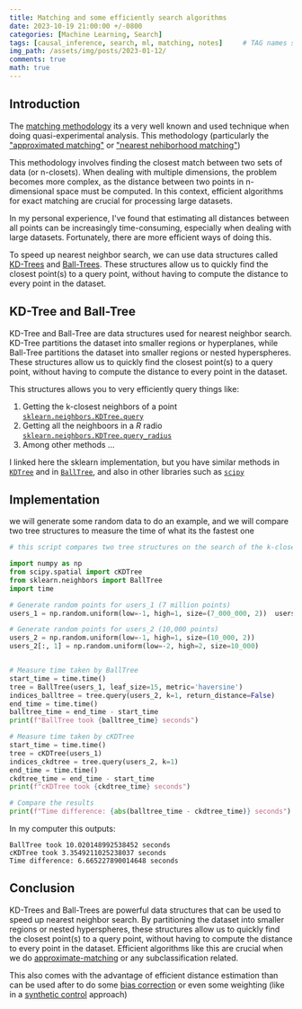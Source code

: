 ```yaml
---
title: Matching and some efficiently search algorithms
date: 2023-10-19 21:00:00 +/-0800
categories: [Machine Learning, Search]
tags: [causal_inference, search, ml, matching, notes]     # TAG names should always be lowercase
img_path: /assets/img/posts/2023-01-12/
comments: true
math: true
---
```

## Introduction 

The [matching methodology][1] its a very well known and used technique when doing quasi-experimental analysis. This methodology (particularly the ["approximated matching"][2] or ["nearest nehiborhood matching"][3])

This methodology involves finding the closest match between two sets of data (or n-closets). When dealing with multiple dimensions, the problem becomes more complex, as the distance between two points in n-dimensional space must be computed. In this context, efficient algorithms for exact matching are crucial for processing large datasets. 

In my personal experience, I've found that estimating all distances between all points can be increasingly time-consuming, especially when dealing with large datasets. Fortunately, there are more efficient ways of doing this.

To speed up nearest neighbor search, we can use data structures called [KD-Trees][4] and [Ball-Trees][5]. These structures allow us to quickly find the closest point(s) to a query point, without having to compute the distance to every point in the dataset.

##  KD-Tree and Ball-Tree

KD-Tree and Ball-Tree are data structures used for nearest neighbor search. KD-Tree partitions the dataset into smaller regions or hyperplanes, while Ball-Tree partitions the dataset into smaller regions or nested hyperspheres. These structures allow us to quickly find the closest point(s) to a query point, without having to compute the distance to every point in the dataset.

This structures allows you to very efficiently query things like:

1. Getting the k-closest neighbors of a point [`sklearn.neighbors.KDTree.query`][6]
2. Getting all the neighboors in a $R$ radio [`sklearn.neighbors.KDTree.query_radius`][7]
3. Among other methods ...

I linked here the sklearn implementation, but you have similar methods in [`KDTree`][8] and in [`BallTree`][9], and also in other libraries such as [`scipy`][10]

## Implementation 
we will generate some random data to do an example, and we will compare two tree structures to measure the time of what its the fastest one 

```python
# this script compares two tree structures on the search of the k-closest neighboors, a very traditional problem on approximated matching 

import numpy as np
from scipy.spatial import cKDTree
from sklearn.neighbors import BallTree
import time

# Generate random points for users_1 (7 million points)
users_1 = np.random.uniform(low=-1, high=1, size=(7_000_000, 2))  users_1[:, 1] = np.random.uniform(low=-2, high=2, size=7_000_000)  

# Generate random points for users_2 (10,000 points)
users_2 = np.random.uniform(low=-1, high=1, size=(10_000, 2))  
users_2[:, 1] = np.random.uniform(low=-2, high=2, size=10_000)  


# Measure time taken by BallTree
start_time = time.time()
tree = BallTree(users_1, leaf_size=15, metric='haversine')
indices_balltree = tree.query(users_2, k=1, return_distance=False)
end_time = time.time()
balltree_time = end_time - start_time
print(f"BallTree took {balltree_time} seconds")

# Measure time taken by cKDTree
start_time = time.time()
tree = cKDTree(users_1)
indices_ckdtree = tree.query(users_2, k=1)
end_time = time.time()
ckdtree_time = end_time - start_time
print(f"cKDTree took {ckdtree_time} seconds")

# Compare the results
print(f"Time difference: {abs(balltree_time - ckdtree_time)} seconds")
```
In my computer this outputs:

    BallTree took 10.020148992538452 seconds
    cKDTree took 3.3549211025238037 seconds
    Time difference: 6.665227890014648 seconds


## Conclusion

KD-Trees and Ball-Trees are powerful data structures that can be used to speed up nearest neighbor search. By partitioning the dataset into smaller regions or nested hyperspheres, these structures allow us to quickly find the closest point(s) to a query point, without having to compute the distance to every point in the dataset. Efficient algorithms like this are crucial when we do [approximate-matching][2] or any subclassification related. 

This also comes with the advantage of efficient distance estimation than can be used after to do some [bias correction][11] or even some weighting (like in a [synthetic control][12] approach)

[1]:<https://mixtape.scunning.com/05-matching_and_subclassification#exact-matching>
[2]: <https://mixtape.scunning.com/05-matching_and_subclassification#approximate-matching>
[3]: <https://mixtape.scunning.com/05-matching_and_subclassification#nearest-neighbor-covariate-matching>
[4]: <https://en.wikipedia.org/wiki/K-d_tree>
[5]: <https://en.wikipedia.org/wiki/Ball_tree>
[6]: <https://scikit-learn.org/stable/modules/generated/sklearn.neighbors.KDTree.html#sklearn.neighbors.KDTree.query>
[7]: <https://scikit-learn.org/stable/modules/generated/sklearn.neighbors.KDTree.html#sklearn.neighbors.KDTree.query_radius>
[8]:<https://scikit-learn.org/stable/modules/generated/sklearn.neighbors.KDTree.html#sklearn.neighbors.KDTree>
[9]:<https://scikit-learn.org/stable/modules/generated/sklearn.neighbors.BallTree.html#sklearn.neighbors.BallTree>
[10]:<https://docs.scipy.org/doc/scipy/reference/spatial.html#nearest-neighbor-queries>
[11]:<https://mixtape.scunning.com/05-matching_and_subclassification#5-3-2-bias-correction>
[12]:<https://pabloazurduy.github.io/posts/synthetic_control/>